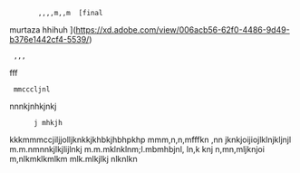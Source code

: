            ,,,,m,,m  [final
murtaza
hhihuh
](https://xd.adobe.com/view/006acb56-62f0-4486-9d49-b376e1442cf4-5539/)
   
     ,,,
   fff
    
     mmcccljnl
nnnkjnhkjnkj
   
          j mhkjh
kkkmmmccjiljjolljknkkjkhbkjhbhpkhp
mmm,n,n,mfffkn ,nn jknkjoijiojlklnjkljnjl
m.m.nmnnkjlkjlijlnkj
m.m.mklnklnm;l.mbmhbjnl, ln,k   knj
n,mn,mljknjoi
m,nlkmklkmlkm
mlk.mlkjlkj
nlknlkn
